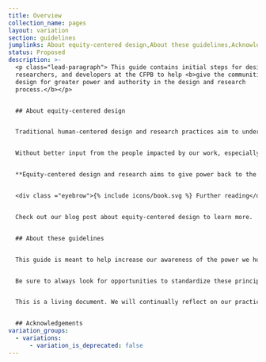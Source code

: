 ```yaml
---
title: Overview
collection_name: pages
layout: variation
section: guidelines
jumplinks: About equity-centered design,About these guidelines,Acknowledgements
status: Proposed
description: >-
  <p class="lead-paragraph"> This guide contains initial steps for designers,
  researchers, and developers at the CFPB to help <b>give the communities we
  design for greater power and authority in the design and research
  process.</b></p>


  ## About equity-centered design


  Traditional human-centered design and research practices aim to understand and solve for the needs of the people we serve, but with limited input from those people. Designers, researchers, developers, and stakeholders work together to determine goals, what questions to ask, what conclusions to draw, and ultimately what solutions to build. Collectively, we have the power to control the narrative for those we are trying to help.  


  Without better input from the people impacted by our work, especially those in underserved or underrepresented communities, we risk making decisions and creating solutions that do not help them. The natural limits of our own experience may lead us to omit critical perspectives or possibly even create solutions that cause harm.   


  **Equity-centered design and research aims to give power back to the community by purposefully making all of the people we design for collaborators in the design and research process.**


  <div class ="eyebrow">{% include icons/book.svg %} F﻿urther reading</div>


  Check out our blog post about equity-centered design to learn more.


  ## About these guidelines


  This guide is meant to help increase our awareness of the power we hold in the design and research process, and to take steps to give more power to those we serve to allow their voices to be heard equitably. We’ve written this guide for use in the context of design, user research, and technology development projects, but we hope it may be of use to any one involved in building solutions for diverse audiences.  The ultimate goal is to infuse equity-centered principles into all our processes and practices to better ensure the products and services we build are actually useful for those who need them the most. 


  Be sure to always look for opportunities to standardize these principles as part of your everyday work. Reconsider recruitment practices, incentives, and how you interact with individuals and communities throughout the lifecycle of a project. Ask yourself, “how is my work contributing to building long-lasting relationships with the organizations, communities, and people the Bureau serves?” 


  This is a living document. We will continually reflect on our practices and revisit or add to these ideas as we grow, change, and learn more.  


  ## Acknowledgements
variation_groups:
  - variations:
      - variation_is_deprecated: false
---
```

